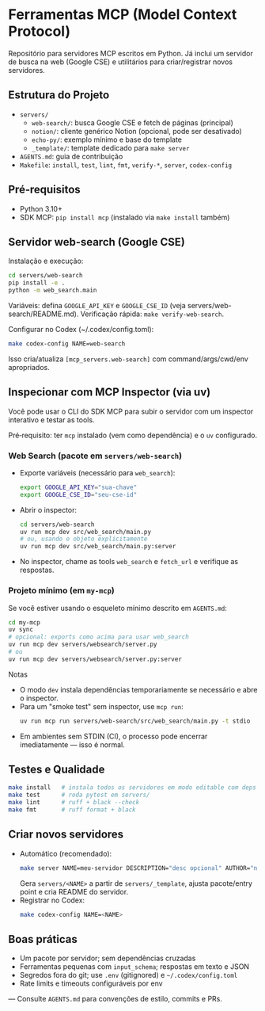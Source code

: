 # Ferramentas MCP (Model Context Protocol)

Repositório para servidores MCP escritos em Python. Já inclui um servidor de busca na web (Google CSE) e utilitários para criar/registrar novos servidores.

## Estrutura do Projeto
- `servers/`
  - `web-search/`: busca Google CSE e fetch de páginas (principal)
  - `notion/`: cliente genérico Notion (opcional, pode ser desativado)
  - `echo-py/`: exemplo mínimo e base do template
  - `_template/`: template dedicado para `make server`
- `AGENTS.md`: guia de contribuição
- `Makefile`: `install`, `test`, `lint`, `fmt`, `verify-*`, `server`, `codex-config`

## Pré‑requisitos
- Python 3.10+
- SDK MCP: `pip install mcp` (instalado via `make install` também)

## Servidor web-search (Google CSE)
Instalação e execução:
```bash
cd servers/web-search
pip install -e .
python -m web_search.main
```
Variáveis: defina `GOOGLE_API_KEY` e `GOOGLE_CSE_ID` (veja servers/web-search/README.md). Verificação rápida: `make verify-web-search`.

Configurar no Codex (~/.codex/config.toml):
```bash
make codex-config NAME=web-search
```
Isso cria/atualiza `[mcp_servers.web-search]` com command/args/cwd/env apropriados.

## Inspecionar com MCP Inspector (via uv)
Você pode usar o CLI do SDK MCP para subir o servidor com um inspector interativo e testar as tools.

Pré‑requisito: ter `mcp` instalado (vem como dependência) e o `uv` configurado.

### Web Search (pacote em `servers/web-search`)
- Exporte variáveis (necessário para `web_search`):
  ```bash
  export GOOGLE_API_KEY="sua-chave"
  export GOOGLE_CSE_ID="seu-cse-id"
  ```
- Abrir o inspector:
  ```bash
  cd servers/web-search
  uv run mcp dev src/web_search/main.py
  # ou, usando o objeto explicitamente
  uv run mcp dev src/web_search/main.py:server
  ```
- No inspector, chame as tools `web_search` e `fetch_url` e verifique as respostas.

### Projeto mínimo (em `my-mcp`)
Se você estiver usando o esqueleto mínimo descrito em `AGENTS.md`:
```bash
cd my-mcp
uv sync
# opcional: exports como acima para usar web_search
uv run mcp dev servers/websearch/server.py
# ou
uv run mcp dev servers/websearch/server.py:server
```

Notas
- O modo `dev` instala dependências temporariamente se necessário e abre o inspector.
- Para um "smoke test" sem inspector, use `mcp run`:
  ```bash
  uv run mcp run servers/web-search/src/web_search/main.py -t stdio
  ```
- Em ambientes sem STDIN (CI), o processo pode encerrar imediatamente — isso é normal.

## Testes e Qualidade
```bash
make install   # instala todos os servidores em modo editable com deps de dev
make test      # roda pytest em servers/
make lint      # ruff + black --check
make fmt       # ruff format + black
```

## Criar novos servidores
- Automático (recomendado):
  ```bash
  make server NAME=meu-servidor DESCRIPTION="desc opcional" AUTHOR="nome opcional"
  ```
  Gera `servers/<NAME>` a partir de `servers/_template`, ajusta pacote/entry point e cria README do servidor.
- Registrar no Codex:
  ```bash
  make codex-config NAME=<NAME>
  ```

## Boas práticas
- Um pacote por servidor; sem dependências cruzadas
- Ferramentas pequenas com `input_schema`; respostas em texto e JSON
- Segredos fora do git; use `.env` (gitignored) e `~/.codex/config.toml`
- Rate limits e timeouts configuráveis por env

—
Consulte `AGENTS.md` para convenções de estilo, commits e PRs.
